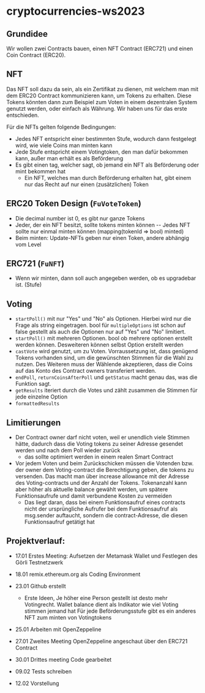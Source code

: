 # cryptocurrencies-ws2023

## Grundidee

Wir wollen zwei Contracts bauen, einen NFT Contract (ERC721) und einen Coin Contract (ERC20).



## NFT

Das NFT soll dazu da sein, als ein Zertifikat zu dienen, mit welchem man mit dem ERC20 Contract kommunizieren kann, um Tokens zu erhalten.
Diese Tokens könnten dann zum Beispiel zum Voten in einem dezentralen System genutzt werden, oder einfach als Währung.
Wir haben uns für das erste entschieden.

Für die NFTs gelten folgende Bedingungen:

- Jedes NFT entspricht einer bestimmten Stufe, wodurch dann festgelegt wird, wie viele Coins man minten kann
- Jede Stufe entspricht einem Votingtoken, den man dafür bekommen kann, außer man erhält es als Beförderung
- Es gibt einen tag, welcher sagt, ob jemand ein NFT als Beförderung oder mint bekommen hat
  - Ein NFT, welches man durch Beförderung erhalten hat, gibt einem nur das Recht auf nur einen (zusätzlichen) Token



## ERC20 Token Design (`FuVoteToken`)

- Die decimal number ist 0, es gibt nur ganze Tokens
- Jeder, der ein NFT besitzt, sollte tokens minten können -- Jedes NFT sollte nur einmal minten können (mapping(tokenId => bool) minted)
- Beim minten: Update-NFTs geben nur einen Token, andere abhängig vom Level



## ERC721 (`FuNFT`)

- Wenn wir minten, dann soll auch angegeben werden, ob es upgradebar ist. (Stufe)



## Voting

- `startPoll()` mit nur "Yes" und "No" als Optionen.
   Hierbei wird nur die Frage als string eingetragen. bool für `multipleOptions` ist schon auf false gestellt als auch die Optionen nur auf "Yes" und "No" limitiert.
- `startPoll()` mit mehreren Optionen. bool ob mehrere optionen erstellt werden können. Desweiteren können selbst Option erstellt werden
- `castVote` wird genutzt, um zu Voten. Vorraussetzung ist, dass genügend Tokens vorhanden sind, um die gewünschten Stimmen für die Wahl zu nutzen. Des Weiteren muss der Wählende akzeptieren, dass die Coins auf das Konto des Contract owners transferiert werden.
- `endPoll`, `returnCoinsAfterPoll` und `getStatus` macht genau das, was die Funktion sagt.
- `getResults` iteriert durch die Votes und zählt zusammen die Stimmen für jede einzelne Option
- `formattedResults`



## Limitierungen

- Der Contract owner darf nicht voten, weil er unendlich viele Stimmen hätte, dadurch dass die Voting tokens zu seiner Adresse gesendet werden und nach dem Poll wieder zurück
  - das sollte optimiert werden in einem realen Smart Contract
- Vor jedem Voten und beim Zurückschicken müssen die Votenden bzw. der owner dem Voting-contract die Berechtigung geben, die tokens zu versenden. Das macht man über increase allowance mit der Adresse des Voting-contracts und der Anzahl der Tokens. Tokenanzahl kann aber höher als aktuelle balance gewählt werden, um spätere Funktionsaufrufe und damit verbundene Kosten zu vermeiden
  - Das liegt daran, dass bei einem Funktionsaufruf eines contracts nicht der ursprüngliche Aufrufer bei dem Funktionsaufruf als msg.sender auftaucht, sondern die contract-Adresse, die diesen Funktionsaufruf getätigt hat



## Projektverlauf:

- 17.01 Erstes Meeting: Aufsetzen der Metamask Wallet und Festlegen des Görli Testnetzwerk
- 18.01 remix.ethereum.org als Coding Environment
- 23.01 Github erstellt
    - Erste Ideen, Je höher eine Person gestellt ist desto mehr Votingrecht.
        Wallet balance dient als Indikator wie viel Voting stimmen jemand hat
        Für jede Beförderungsstufe gibt es ein anderes NFT zum minten von Votingtokens

- 25.01 Arbeiten mit OpenZeppeline
- 27.01 Zweites Meeting OpenZeppeline angeschaut über den ERC721 Contract
- 30.01 Drittes meeting Code gearbeitet
- 09.02 Tests schreiben
- 12.02 Vorstellung

